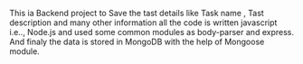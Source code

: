 This ia Backend project to Save the tast details like Task name , Tast description and many other information all the code is written 
javascript i.e.., Node.js and used some common modules as body-parser and express. And finaly the data is stored in MongoDB with the 
help of Mongoose module.


